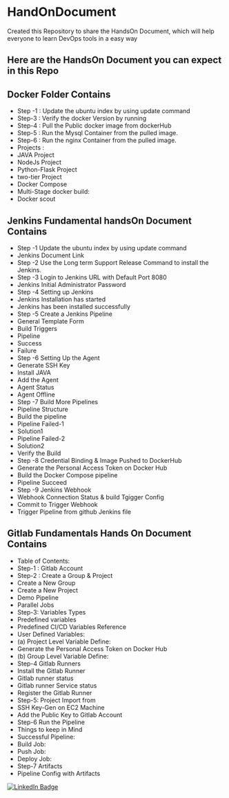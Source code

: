 # HandOnDocument

Created this Repository to share the HandsOn Document, which will help everyone to learn DevOps tools in a easy way


## Here are the HandsOn Document you can expect in this Repo


## Docker Folder Contains

- Step -1 : Update the ubuntu index by using update command
- Step-3 : Verify the docker Version by running
- Step-4 : Pull the Public docker image from dockerHub
- Step-5 : Run the Mysql Container from the pulled image.
- Step-6 : Run the nginx Container from the pulled image.
- Projects :
- JAVA Project
- NodeJs Project
- Python-Flask Project
- two-tier Project
- Docker Compose
- Multi-Stage docker build:
- Docker scout



## Jenkins Fundamental handsOn Document Contains

- Step -1 Update the ubuntu index by using update command
- Jenkins Document Link
- Step -2 Use the Long term Support Release Command to install the Jenkins.
- Step -3 Login to Jenkins URL with Default Port 8080
- Jenkins Initial Administrator Password
- Step -4 Setting up Jenkins
- Jenkins Installation has started
- Jenkins has been installed successfully
- Step -5 Create a Jenkins Pipeline
- General Template Form
- Build Triggers
- Pipeline
- Success
- Failure
- Step -6 Setting Up the Agent
- Generate SSH Key
- Install JAVA
- Add the Agent
- Agent Status
- Agent Offline
- Step -7 Build More Pipelines
- Pipeline Structure
- Build the pipeline
- Pipeline Failed-1
- Solution1
- Pipeline Failed-2
- Solution2
- Verify the Build
- Step -8  Credential Binding & Image Pushed to DockerHub
- Generate the Personal Access Token on Docker Hub
- Build the Docker Compose pipeline
- Pipeline Succeed
- Step -9  Jenkins Webhook
- Webhook Connection Status & build Tgigger Config
- Commit to Trigger Webhook
- Trigger Pipeline from github Jenkins file



## Gitlab Fundamentals Hands On Document Contains

- Table of Contents:
- Step-1 : Gitlab Account
- Step-2 : Create a Group & Project
- Create a New Group
- Create a New Project
- Demo Pipeline
- Parallel Jobs
- Step-3: Variables Types
- Predefined variables
- Predefined CI/CD Variables Reference
- User Defined Variables:
- (a) Project Level Variable Define:
- Generate the Personal Access Token on Docker Hub
- (b) Group Level Variable Define:
- Step-4 Gitlab Runners
- Install the Gitlab Runner
- Gitlab runner status
- Gitlab runner Service status
- Register the Gitlab Runner
- Step-5:  Project Import from
- SSH Key-Gen on EC2 Machine
- Add the Public Key to Gitlab Account
- Step-6 Run the Pipeline
- Things to keep in Mind
- Successful Pipeline:
- Build Job:
- Push Job:
- Deploy Job:
- Step-7 Artifacts
- Pipeline Config with Artifacts




<div id="badges">
  <a href="your-linkedin-URL">
    <img src="https://img.shields.io/badge/LinkedIn-blue?style=for-the-badge&logo=linkedin&logoColor=white" alt="LinkedIn Badge"/>
  </a>
